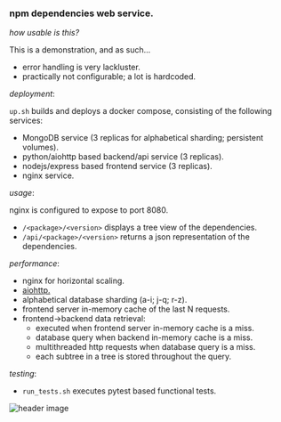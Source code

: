 ### npm dependencies web service.

*how usable is this?*

This is a demonstration, and as such...
- error handling is very lackluster.
- practically not configurable; a lot is hardcoded.

*deployment*:

```up.sh``` builds and deploys a docker compose, consisting of the following services:

- MongoDB service (3 replicas for alphabetical sharding; persistent volumes).
- python/aiohttp based backend/api service (3 replicas).
- nodejs/express based frontend service (3 replicas).
- nginx service.

*usage*:

nginx is configured to expose to port 8080.
- ```/<package>/<version>``` displays a tree view of the dependencies.
- ```/api/<package>/<version>``` returns a json representation of the dependencies.

*performance*:
- nginx for horizontal scaling.
- [aiohttp.](http://y.tsutsumi.io/aiohttp-vs-multithreaded-flask-for-high-io-applications.html)
- alphabetical database sharding (a-i; j-q; r-z).
- frontend server in-memory cache of the last N requests.
- frontend->backend data retrieval:
  - executed when frontend server in-memory cache is a miss.
  - database query when backend in-memory cache is a miss.
  - multithreaded http requests when database query is a miss.
  - each subtree in a tree is stored throughout the query.

*testing*:

- ```run_tests.sh``` executes pytest based functional tests.

![header image](https://github.com/leongold/dep-view/blob/master/dep-view-demo.png)
